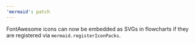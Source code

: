 ```yaml
---
'mermaid': patch
---
```


FontAwesome icons can now be embedded as SVGs in flowcharts if they are registered via `mermaid.registerIconPacks`.
